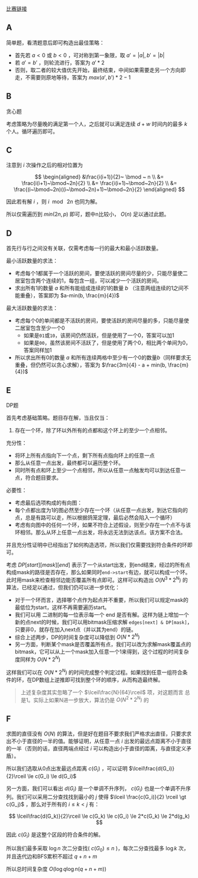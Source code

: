 [比赛链接](https://codeforces.com/contest/1804)

## A

简单题，看清题意后即可构造出最佳策略：

* 首先若 $a\lt 0$ 或 $b\lt 0$ ，可对称到第一象限，取 $a'=|a|, b'=|b|$
* 若 $a'=b'$ ，则轮流进行，答案为 $a'*2$
* 否则，取二者的较大值优先开始，最终结束，中间如果需要走另一个方向即走，不需要则原地等待，答案为 $max(a',b')*2-1$

## B

贪心题

考虑策略为尽量晚的满足第一个人，之后就可以满足连续 $d+w$ 时间内的最多 $k$ 个人。循环遍历即可。

## C

注意到 $i$ 次操作之后的相对位置为 

$$
\begin{aligned}
&\frac{i(i+1)}{2}~ \bmod ~ n \\
&= \frac{i(i+1)~\bmod~2n}{2} \\
&= \frac{i(i+1)~\bmod~2n}{2} \\
&= \frac{(i~\bmod~2n)((i~\bmod~2n)+1)~\bmod~2n}{2}
\end{aligned}
$$

因此若有解 $i$ ，则 $i~\bmod~2n$ 也同为解。

所以仅需遍历到 $min(2n,p)$ 即可，题中n比较小， $O(n)$ 足以通过此题。

## D

首先行与行之间没有关联，仅需考虑每一行的最大和最小活跃数量。

最小活跃数量的求法：

* 考虑每个1都属于一个活跃的房间，要使活跃的房间尽量的少，只能尽量使二居室包含两个连续的1，每包含一组，可以减少一个活跃的房间。
* 求出所有1的数量 $a$ 和所有能组成连续的1的数量 $b$ （注意两组连续的1之间不能重叠），答案即为 $a-min(b, \frac{m}{4})$ 

最大活跃数量的求法：

* 考虑每个0的单间都是不活跃的房间，要使活跃的房间尽量的多，只能尽量使二居室包含至少一个0
    * 如果是`01`或`10`，该房间仍然活跃，但是使用了一个0，答案可以加1
    * 如果是`00`，虽然该房间不活跃了，但是使用了两个0，相比两个单间为0，答案同样加1
* 所以求出所有0的数量 $a$ 和所有连续两格中至少有一个0的数量$b$（同样要求无重叠，但仍然可以贪心求解），答案为 $\frac{3m}{4} - a + min(b, \frac{m}{4})$

## E

DP题

首先考虑基础策略。题目存在解，当且仅当：

1. 存在一个环，除了环以外所有的点都和这个环上的至少一个点相邻。

充分性：

* 将环上所有点指向下一个点，剩下所有点指向环上的任意一点
* 那么从任意一点出发，最终都可以遍历整个环。
* 同时所有点和环上至少一个点相邻，所以从任意一点触发均可以到达任意一点，符合题目要求。

必要性：

* 考虑最后选项构成的有向图：
* 每个点都出度为1的图必然至少存在一个环（从任意一点出发，到达它指向的点，总是有路可以走，所以根据鸽笼定理，最后必然会陷入一个循环）
* 考虑有向图中的任何一个环，如果不符合上述假设，则至少存在一个点不与该环相邻。那么从环上任意一点出发，将永远无法到达该点。该方案不合法。

并且充分性证明中已经指出了如何构造选项，所以我们仅需要找到符合条件的环即可。

考虑 $DP[start][mask][end]$ 表示了一个从start出发，到end结束，经过的所有点构成mask的路径是否存在，那么如果同时`end->start`有边，就可以构成一个环。此时用mask来检查相邻边能否覆盖所有点即可。这样可以构造出 $O(N^3*2^N)$ 的算法，已经足以通过，但我们仍可以进一步优化：

* 对于一个环而言，选择哪个点作为起点并不重要，所以我们可以规定mask的最低位为start，这样不再需要遍历start。
* 我们可以用 二进制的每一位表示每一个 end 是否有解。这样为链上增加一个新的点next的时候，我们可以用bitmask压缩求解 `edges[next] & DP[mask]`， 只要非0，就存在加入next点（并以其为end）的链。
* 综合上述两步，DP的时间复杂度可以降低到 $O(N*2^N)$
* 另一方面，判断某个mask是否覆盖所有点，我们可以改为求解mask覆盖点的bitmask，它可以从上一个mask加入任意一个1来得到，这个过程的时间复杂度同样为 $O(N*2^N)$

这样我们可以在 $O(N*2^N)$ 的时间完成整个判定过程。如果找到任意一组符合条件的环，在DP数组上逆推即可找到整个环的顺序，从而构造最终解。

> 上述复杂度其实忽略了一个 $\lceil\frac{N}{64}\rceil$ 项，对这题而言 总是1。实际上如果N进一步放大，算法仍是 $O(N^2*2^N)$ 的

## F

求图的直径没有 $O(N)$ 的算法，但是好在题目不要求我们严格求出直径，只要求求出不小于直径的一半的值。能够证明，从任意一点 $i$ 出发的最远点距离不小于直径的一半（否则的话，直径两端点经过 $i$ 可以构造出小于直径的距离，与直径定义矛盾）。

所以我们选取从0点出发最远点距离 $c(G_i)$ ，可以证明 $\lceil\frac{d(G_i)}{2}\rceil \le c(G_i) \le d(G_i)$

另一方面，我们可以看出 $d(G_i)$ 是一个单调不升序列， $c(G_i)$ 也是一个单调不升序列。我们可以采用二分查找找到最小的 $j$ 使得 $\lceil \frac{c(G_i)}{2} \rceil \gt c(G_j)$ ，那么对于所有的 $i \le k \lt j$ 有：

$$
\lceil\frac{d(G_k)}{2}\rceil \le c(G_k) \le c(G_i) \le 2*c(G_k) \le 2*d(g_k)
$$

因此 $c(G_i)$ 是这整个区段的符合条件的解。

所以我们最多采取 $\log{n}$ 次二分查找( $c(G_0)\le n$ )，每次二分查找最多 $\log{k}$ 次，并且迭代边和BFS累积不超过 $q+n+m$

所以总时间复杂度 $O(\log{q}\log{n}(q+n+m))$
